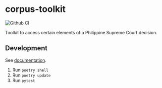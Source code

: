 # corpus-toolkit

![Github CI](https://github.com/justmars/corpus-toolkit/actions/workflows/main.yml/badge.svg)

Toolkit to access certain elements of a Philippine Supreme Court decision.

## Development

See [documentation](https://justmars.github.io/corpus-toolkit).

1. Run `poetry shell`
2. Run `poetry update`
3. Run `pytest`
